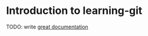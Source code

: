 # Introduction to learning-git

TODO: write [great documentation](http://jacobian.org/writing/what-to-write/)
